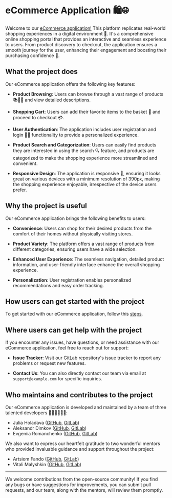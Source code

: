 # eCommerce Application 🛍️🌐

Welcome to our [eCommerce application!]() This platform replicates real-world shopping experiences in a digital environment 🏪. It's a comprehensive online shopping portal that provides an interactive and seamless experience to users. From product discovery to checkout, the application ensures a smooth journey for the user, enhancing their engagement and boosting their purchasing confidence 🚀.

## What the project does

Our eCommerce application offers the following key features:

- **Product Browsing**: Users can browse through a vast range of products 📚👗👟 and view detailed descriptions.

- **Shopping Cart**: Users can add their favorite items to the basket 🛒 and proceed to checkout 💳.

- **User Authentication**: The application includes user registration and login 📝🔐 functionality to provide a personalized experience.

- **Product Search and Categorization**: Users can easily find products they are interested in using the search 🔍 feature, and products are categorized to make the shopping experience more streamlined and convenient.

- **Responsive Design**: The application is responsive 📲, ensuring it looks great on various devices with a minimum resolution of 390px, making the shopping experience enjoyable, irrespective of the device users prefer.

## Why the project is useful

Our eCommerce application brings the following benefits to users:

- **Convenience**: Users can shop for their desired products from the comfort of their homes without physically visiting stores.

- **Product Variety**: The platform offers a vast range of products from different categories, ensuring users have a wide selection.

- **Enhanced User Experience**: The seamless navigation, detailed product information, and user-friendly interface enhance the overall shopping experience.

- **Personalization**: User registration enables personalized recommendations and easy order tracking.

## How users can get started with the project

To get started with our eCommerce application, follow this [steps](https://gitlab.com/DiegoKitty/commerce/-/blob/develop/README.md?ref_type=heads).

## Where users can get help with the project

If you encounter any issues, have questions, or need assistance with our eCommerce application, feel free to reach out for support:

- **Issue Tracker**: Visit our GitLab repository's issue tracker to report any problems or request new features.

- **Contact Us**: You can also directly contact our team via email at `support@example.com` for specific inquiries.

## Who maintains and contributes to the project

Our eCommerce application is developed and maintained by a team of three talented developers 👨‍💻👩‍💻👩‍💻:


- Julia Holadava ([GitHub](https://github.com/juliaholadava), [GitLab](https://gitlab.com/juliaholadava))
- Aleksandr Dimkov ([GitHub](https://github.com/DiegoKitty), [GitLab](https://gitlab.com/DiegoKitty))
- Evgeniia Romanchenko ([GitHub](https://github.com/evgeniiyar), [GitLab](https://gitlab.com/EvgeniiyaR))


We also want to express our heartfelt gratitude to two wonderful mentors who provided invaluable guidance and support throughout the project:

- Artsiom Fando ([GitHub](https://github.com/artsiomfando), [GitLab](https://gitlab.com/artsiomfando))
- Vitali Malyshkin ([GitHub](https://github.com/malyshkin-vitali), [GitLab](https://gitlab.com/imalvit))

---

We welcome contributions from the open-source community! If you find any bugs or have suggestions for improvements, you can submit pull requests, and our team, along with the mentors, will review them promptly.
